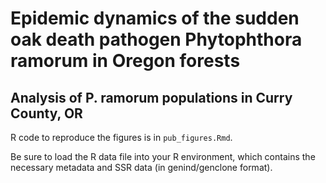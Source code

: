 # Epidemic dynamics of the sudden oak death pathogen Phytophthora ramorum in Oregon forests

## Analysis of P. ramorum populations in Curry County, OR

R code to reproduce the figures is in `pub_figures.Rmd`.

Be sure to load the R data file into your R environment, which contains the necessary metadata and SSR data (in genind/genclone format).
